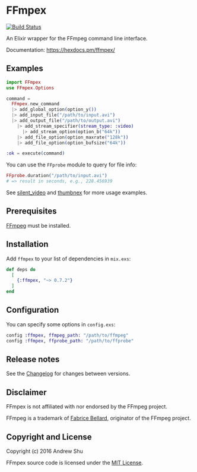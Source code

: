 # FFmpex

[![Build Status](https://travis-ci.org/talklittle/ffmpex.svg?branch=master)](https://travis-ci.org/talklittle/ffmpex)

An Elixir wrapper for the FFmpeg command line interface.

Documentation: https://hexdocs.pm/ffmpex/

## Examples

```elixir
import FFmpex
use FFmpex.Options

command =
  FFmpex.new_command
  |> add_global_option(option_y())
  |> add_input_file("/path/to/input.avi")
  |> add_output_file("/path/to/output.avi")
    |> add_stream_specifier(stream_type: :video)
      |> add_stream_option(option_b("64k"))
    |> add_file_option(option_maxrate("128k"))
    |> add_file_option(option_bufsize("64k"))

:ok = execute(command)
```

You can use the `FFprobe` module to query for file info:

```elixir
FFprobe.duration("/path/to/input.avi")
# => result in seconds, e.g., 228.456939
```

See [silent_video](https://github.com/talklittle/silent_video)
and [thumbnex](https://github.com/talklittle/thumbnex)
for more usage examples.

## Prerequisites

[FFmpeg](https://ffmpeg.org/) must be installed.

## Installation

Add `ffmpex` to your list of dependencies in `mix.exs`:

```elixir
def deps do
  [
    {:ffmpex, "~> 0.7.2"}
  ]
end
```

## Configuration

You can specify some options in `config.exs`:

```elixir
config :ffmpex, ffmpeg_path: "/path/to/ffmpeg"
config :ffmpex, ffprobe_path: "/path/to/ffprobe"
```

## Release notes

See the [Changelog](./CHANGELOG.md) for changes between versions.

## Disclaimer

FFmpex is not affiliated with nor endorsed by the FFmpeg project.

FFmpeg is a trademark of [Fabrice Bellard](http://www.bellard.org/), originator of the FFmpeg project.

## Copyright and License

Copyright (c) 2016 Andrew Shu

FFmpex source code is licensed under the [MIT License](./LICENSE.md).
